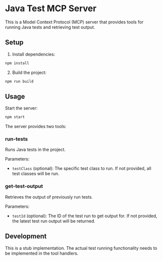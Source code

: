 # Java Test MCP Server

This is a Model Context Protocol (MCP) server that provides tools for running Java tests and retrieving test output.

## Setup

1. Install dependencies:
```bash
npm install
```

2. Build the project:
```bash
npm run build
```

## Usage

Start the server:
```bash
npm start
```

The server provides two tools:

### run-tests
Runs Java tests in the project.

Parameters:
- `testClass` (optional): The specific test class to run. If not provided, all test classes will be run.

### get-test-output
Retrieves the output of previously run tests.

Parameters:
- `testId` (optional): The ID of the test run to get output for. If not provided, the latest test run output will be returned.

## Development

This is a stub implementation. The actual test running functionality needs to be implemented in the tool handlers. 